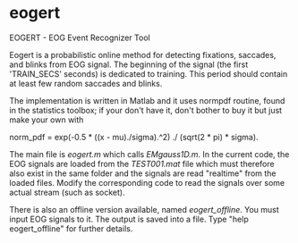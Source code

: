 eogert
======

EOGERT - EOG Event Recognizer Tool

Eogert is a probabilistic online method for detecting fixations, saccades, and blinks from EOG signal.
The beginning of the signal (the first 'TRAIN_SECS' seconds) is dedicated to training. This period should contain at least few random saccades and blinks.

The implementation is written in Matlab and it uses normpdf routine, found in the statistics toolbox; if your don't have it, don't bother to buy it but just make your own with 

norm_pdf = exp(-0.5 * ((x - mu)./sigma).^2) ./ (sqrt(2 * pi) * sigma).

The main file is *eogert.m* which calls *EMgauss1D.m*. In the current code, the EOG signals are loaded from the *TEST001.mat* file which must therefore also exist in the same folder 
and the signals are read "realtime" from the loaded files. Modify the corresponding code to read the signals over some actual stream (such as socket).

There is also an offline version available, named *eogert_offline*. You must input EOG signals to it. The output is saved into a file. Type "help eogert_offline" for further details.